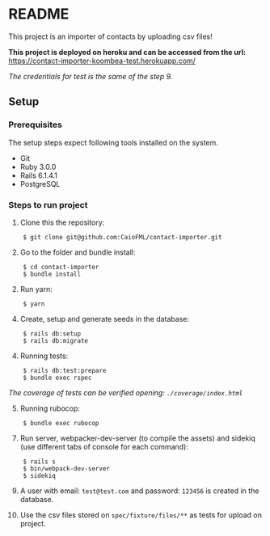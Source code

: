 # README

This project is an importer of contacts by uploading csv files!

**This project is deployed on heroku and can be accessed from the url:** https://contact-importer-koombea-test.herokuapp.com/

*The credentials for test is the same of the step 9.*

## Setup

### Prerequisites

The setup steps expect following tools installed on the system.

- Git
- Ruby 3.0.0
- Rails 6.1.4.1
- PostgreSQL

### Steps to run project

1. Clone this the repository:

```
    $ git clone git@github.com:CaioFML/contact-importer.git
```

2. Go to the folder and bundle install:

```
    $ cd contact-importer
    $ bundle install
```

2. Run yarn:

```
    $ yarn
```

4. Create, setup and generate seeds in the database:

```
    $ rails db:setup
    $ rails db:migrate
```

4. Running tests:

```
    $ rails db:test:prepare
    $ bundle exec rspec
```

*The coverage of tests can be verified opening: `./coverage/index.html`*

5. Running rubocop:

```
    $ bundle exec rubocop
```

7. Run server, webpacker-dev-server (to compile the assets) and sidekiq (use different tabs of console for each command):

```
    $ rails s
    $ bin/webpack-dev-server
    $ sidekiq
```

9. A user with email: `test@test.com` and password: `123456` is created in the database.

10. Use the csv files stored on `spec/fixture/files/**` as tests for upload on project.
